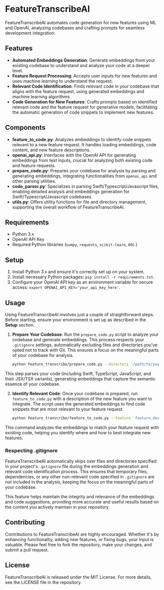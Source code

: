 # FeatureTranscribeAI

FeatureTranscribeAI automates code generation for new features using ML and OpenAI, analyzing codebases and crafting prompts for seamless development integration.

## Features

- **Automated Embeddings Generation**: Generate embeddings from your existing codebase to understand and analyze your code at a deeper level.
- **Feature Request Processing**: Accepts user inputs for new features and uses machine learning to understand the request.
- **Relevant Code Identification**: Finds relevant code in your codebase that aligns with the feature request, using generated embeddings and machine learning algorithms.
- **Code Generation for New Features**: Crafts prompts based on identified relevant code and the feature request for generative models, facilitating the automatic generation of code snippets to implement new features.

## Components

- **feature_to_code.py**: Analyzes embeddings to identify code snippets relevant to a new feature request. It handles loading embeddings, code content, and new feature descriptions.
- **openai_api.py**: Interfaces with the OpenAI API for generating embeddings from text inputs, crucial for analyzing both existing code and feature requests.
- **prepare_code.py**: Prepares your codebase for analysis by parsing and generating embeddings, integrating functionalities from `openai_api` and other parsing utilities.
- **code_parser.py**: Specializes in parsing Swift/Typescript/Javascript files, enabling detailed analysis and embeddings generation for Swift/Typescript/Javascript codebases.
- **utils.py**: Offers utility functions for file and directory management, supporting the overall workflow of FeatureTranscribeAI.

## Requirements

- Python 3.x
- OpenAI API Key
- Required Python libraries (`numpy`, `requests`, `scikit-learn`, etc.)

## Setup

1. Install Python 3.x and ensure it's correctly set up on your system.
2. Install necessary Python packages: `pip install -r requirements.txt`.
3. Configure your OpenAI API key as an environment variable for secure access: `export OPENAI_API_KEY='your_api_key_here'`.

## Usage

Using FeatureTranscribeAI involves just a couple of straightforward steps. Before starting, ensure your environment is set up as described in the **Setup** section.

1. **Prepare Your Codebase**: Run the `prepare_code.py` script to analyze your codebase and generate embeddings. This process respects your `.gitignore` settings, automatically excluding files and directories you've opted not to track with Git. This ensures a focus on the meaningful parts of your codebase for analysis.

   ```bash
   python feature_transcribe/prepare_code.py --directory '/path/to/your/code' 
This step parses your code (including Swift, TypeScript, JavaScript, and their JSX/TSX variants), generating embeddings that capture the semantic essence of your codebase.

2. **Identify Relevant Code**: Once your codebase is prepared, run `feature_to_code.py` with a description of the new feature you want to integrate. The script uses the generated embeddings to find code snippets that are most relevant to your feature request.

    ```bash
    python feature_transcribe/feature_to_code.py --feature 'feature_description.json'
 This command analyzes the embeddings to match your feature request with existing code, helping you identify where and how to best integrate new features.

### Respecting .gitignore

FeatureTranscribeAI automatically skips over files and directories specified in your project's `.gitignore` file during the embeddings generation and relevant code identification process. This ensures that temporary files, dependencies, or any other non-relevant code specified in `.gitignore` are not included in the analysis, keeping the focus on the meaningful parts of your codebase.

This feature helps maintain the integrity and relevance of the embeddings and code suggestions, providing more accurate and useful results based on the content you actively maintain in your repository.

## Contributing

Contributions to FeatureTranscribeAI are highly encouraged. Whether it's by enhancing functionality, adding new features, or fixing bugs, your input is valuable. Please feel free to fork the repository, make your changes, and submit a pull request.

## License

FeatureTranscribeAI is released under the MIT License. For more details, see the LICENSE file in the repository.

